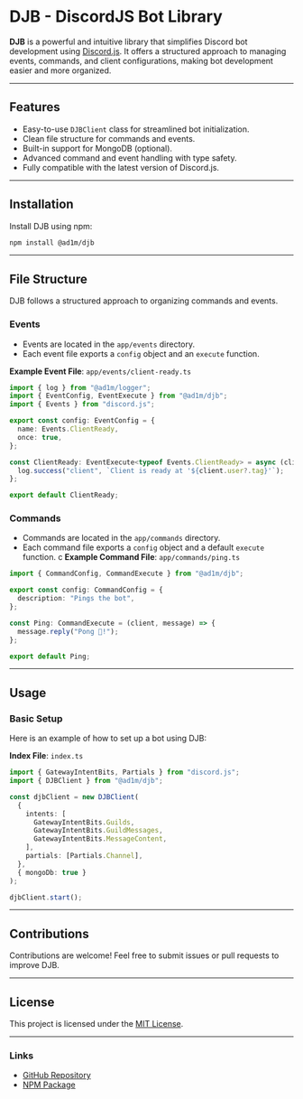 # DJB - DiscordJS Bot Library

**DJB** is a powerful and intuitive library that simplifies Discord bot development using [Discord.js](https://discord.js.org). It offers a structured approach to managing events, commands, and client configurations, making bot development easier and more organized.

---

## Features

- Easy-to-use `DJBClient` class for streamlined bot initialization.
- Clean file structure for commands and events.
- Built-in support for MongoDB (optional).
- Advanced command and event handling with type safety.
- Fully compatible with the latest version of Discord.js.

---

## Installation

Install DJB using npm:

```bash
npm install @ad1m/djb
```

---

## File Structure

DJB follows a structured approach to organizing commands and events.

### Events

- Events are located in the `app/events` directory.
- Each event file exports a `config` object and an `execute` function.

**Example Event File**: `app/events/client-ready.ts`

```typescript
import { log } from "@ad1m/logger";
import { EventConfig, EventExecute } from "@ad1m/djb";
import { Events } from "discord.js";

export const config: EventConfig = {
  name: Events.ClientReady,
  once: true,
};

const ClientReady: EventExecute<typeof Events.ClientReady> = async (client) => {
  log.success("client", `Client is ready at '${client.user?.tag}'`);
};

export default ClientReady;
```

### Commands

- Commands are located in the `app/commands` directory.
- Each command file exports a `config` object and a default `execute` function.
  c
  **Example Command File**: `app/commands/ping.ts`

```typescript
import { CommandConfig, CommandExecute } from "@ad1m/djb";

export const config: CommandConfig = {
  description: "Pings the bot",
};

const Ping: CommandExecute = (client, message) => {
  message.reply("Pong 🏓!");
};

export default Ping;
```

---

## Usage

### Basic Setup

Here is an example of how to set up a bot using DJB:

**Index File**: `index.ts`

```typescript
import { GatewayIntentBits, Partials } from "discord.js";
import { DJBClient } from "@ad1m/djb";

const djbClient = new DJBClient(
  {
    intents: [
      GatewayIntentBits.Guilds,
      GatewayIntentBits.GuildMessages,
      GatewayIntentBits.MessageContent,
    ],
    partials: [Partials.Channel],
  },
  { mongoDb: true }
);

djbClient.start();
```

---

## Contributions

Contributions are welcome! Feel free to submit issues or pull requests to improve DJB.

---

## License

This project is licensed under the [MIT License](LICENSE).

---

### Links

- [GitHub Repository](https://github.com/ad1mx/djb)
- [NPM Package](https://www.npmjs.com/package/@ad1m/djb)
